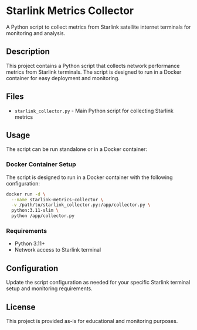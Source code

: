 # Starlink Metrics Collector

A Python script to collect metrics from Starlink satellite internet terminals for monitoring and analysis.

## Description

This project contains a Python script that collects network performance metrics from Starlink terminals. The script is designed to run in a Docker container for easy deployment and monitoring.

## Files

- `starlink_collector.py` - Main Python script for collecting Starlink metrics

## Usage

The script can be run standalone or in a Docker container:

### Docker Container Setup

The script is designed to run in a Docker container with the following configuration:

```bash
docker run -d \
  --name starlink-metrics-collector \
  -v /path/to/starlink_collector.py:/app/collector.py \
  python:3.11-slim \
  python /app/collector.py
```

### Requirements

- Python 3.11+
- Network access to Starlink terminal

## Configuration

Update the script configuration as needed for your specific Starlink terminal setup and monitoring requirements.

## License

This project is provided as-is for educational and monitoring purposes.
